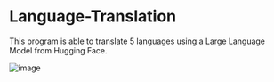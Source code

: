 # Language-Translation

This program is able to translate 5 languages using a Large Language Model from Hugging Face. 

![image](https://github.com/pranayrishi/Language-Translation/assets/74742835/04bbf24c-75c5-4232-8143-6da8adccb2d1)
